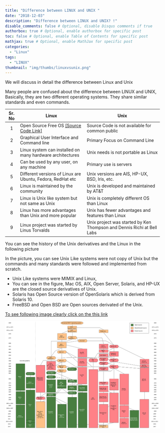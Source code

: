 ```yaml
---
title: "Difference between LINUX and UNIX "
date: "2018-12-03"
description: "Difference between LINUX and UNIX? !"
disable_comments: false # Optional, disable Disqus comments if true
authorbox: true # Optional, enable authorbox for specific post
toc: false # Optional, enable Table of Contents for specific post
mathjax: true # Optional, enable MathJax for specific post
categories:
  - "Linux"
tags:
  - "LINUX"
thumbnail: "img/thumbs/linuxvsunix.png"
---
```


We will discuss in detail the difference between Linux and Unix

<!--more-->

Many people are confused about the difference between LINUX and UNIX, Basically, they are two different operating systems. They share similar standards and even commands.

|Sr. No |Linux                                                    |Unix           |
|:---:  |---                                                      |---            |
|1 |Open Source Free OS [ [Source Code Link] ](https://github.com/torvalds/linux) | Source Code is not available for common public    |
|2 | Graphical User Interface and Command line | Primary Focus on Command Line|
|3 | Linux system can installed on many hardware architectures   | Unix needs is not portable as Linux |
|4 | Can be used by any user, on any machine | Primary use is servers |
|5 | Different versions of Linux are Ubuntu, Fedora, RedHat etc  | Unix versions are AIS, HP-UX, BSD, Iris, etc. |
|6 | Linux is maintained by the community  | Unix is developed and maintained by AT&T  |
|7 | Linux is Unix like system but not same as Unix | Unix is completely different OS than Linux   |
|8 | Linux has more advantages than Unix and more popular   | Unix has fewer advantages and features than Linux  |
|9  | Linux project was started by Linus Torvalds   | Unix project was started by Ken Thompson and Dennis Richi at Bell Labs  |


You can see the history of the Unix derivatives and the Linux in the following picture

In the picture, you can see Unix Like systems were not copy of Unix but the commands and many standards were followed and implemented from scratch.

+ Unix Like systems were MIMIX and Linux,
+ You can see in the figure, Mac OS, AIX, Open Server, Solaris, and HP-UX are the closed source derivatives of Unix.
+ Solaris has Open Source version of OpenSolaris which is derived from Solaris 10.
+ FreeBSD and Open BSD are Open sources derivated of the Unix.

[To see following image clearly click on the this link](unixhistory.svg) <br>

 ![Evolution of Unix and Unix like systems](unixhistory.svg)

